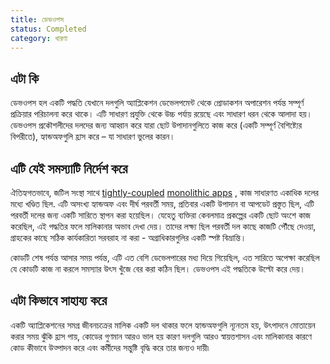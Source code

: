 ```yaml
---
title: ডেভওপস 
status: Completed
category: ধারণা
---
```


## এটা কি
ডেভওপস হল একটি পদ্ধতি যেখানে দলগুলি অ্যাপ্লিকেশন ডেভেলপমেন্ট থেকে প্রোডাকশন অপারেশন পর্যন্ত সম্পূর্ণ প্রক্রিয়ার পরিচালনা করে থাকে। এটি সাধারণ প্রযুক্তি থেকে উচ্চ পর্যায় রয়েছে এবং সাধারণ ধরন থেকে আলাদা হয়। ডেভওপস প্রকৌশলীদের দলদের জন্য আহ্বান করে যারা ছোট উপাদানগুলিতে কাজ করে (একটি সম্পূর্ণ বৈশিষ্ট্যের বিপরীতে), হ্যান্ডঅফগুলি হ্রাস করে – যা সাধারণ ভুলের কারন।

## এটি যেই সমস্যাটি নির্দেশ করে
ঐতিহ্যগতভাবে, জটিল সংস্থা সাথে [tightly-coupled](/tightly_coupled_architectures/) [monolithic apps](/monolithic_apps/) , কাজ সাধারণত একাধিক দলের মধ্যে খণ্ডিত ছিল. এটি অসংখ্য হ্যান্ডঅফ এবং দীর্ঘ পরবর্তী সময়, প্রতিবার একটি উপাদান বা আপডেট প্রস্তুত ছিল, এটি পরবর্তী দলের জন্য একটি সারিতে স্থাপন করা হয়েছিল। যেহেতু ব্যক্তিরা কেবলমাত্র প্রকল্পের একটি ছোট অংশে কাজ করেছিল, এই পদ্ধতির ফলে মালিকানার অভাব দেখা দেয়। তাদের লক্ষ্য ছিল পরবর্তী দল কাছে কাজটি পৌঁছে দেওয়া, গ্রাহকের কাছে সঠিক কার্যকারিতা সরবরাহ না করা - অগ্রাধিকারগুলির একটি স্পষ্ট বিভ্রান্তি।

কোডটি শেষ পর্যন্ত  আসার সময় পর্যন্ত, এটি এত বেশি ডেভেলপারের মধ্য দিয়ে গিয়েছিল, এত সারিতে অপেক্ষা করেছিল যে কোডটি কাজ না করলে সমস্যার উৎস খুঁজে বের করা কঠিন ছিল। ডেভওপস এই পদ্ধতিকে উল্টো করে দেয়।

## এটা কিভাবে সাহায্য করে
একটি অ্যাপ্লিকেশনের সমগ্র জীবনচক্রের মালিক একটি দল থাকার ফলে হ্যান্ডঅফগুলি ন্যূনতম হয়, উৎপাদনে মোতায়েন করার সময় ঝুঁকি হ্রাস পায়, কোডের গুণমান আরও ভাল হয় কারণ দলগুলি আরও স্বায়ত্তশাসন এবং মালিকানার কারণে কোড কীভাবে উত্পাদন করে এবং কর্মীদের সন্তুষ্টি বৃদ্ধি করে তার জন্যও দায়ী৷
